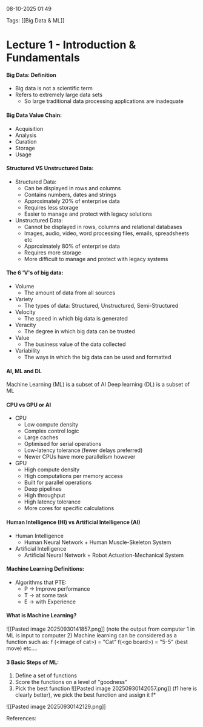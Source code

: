  08-10-2025 01:49

Tags: [[Big Data & ML]] 
# **Lecture 1 - Introduction & Fundamentals**

#### Big Data: Definition
- Big data is not a scientific term
- Refers to extremely large data sets
	- So large traditional data processing applications are inadequate


#### Big Data Value Chain:
- Acquisition
- Analysis
- Curation
- Storage
- Usage

#### Structured VS Unstructured Data: 
- Structured Data:
	- Can be displayed in rows and columns
	- Contains numbers, dates and strings
	- Approximately 20% of  enterprise data
	- Requires less storage
	- Easier to manage and protect with legacy solutions
- Unstructured Data: 
	- Cannot be displayed in rows, columns and relational databases
	- Images, audio, video, word processing files, emails, spreadsheets etc
	- Approximately 80% of enterprise data
	- Requires more storage
	- More difficult to manage and protect with legacy systems

#### The 6 'V's of big data: 
-  Volume
	- The amount of data from all sources
- Variety
	- The types of data: Structured, Unstructured, Semi-Structured
- Velocity
	- The speed in which big data is generated
- Veracity
	- The degree in which big data can be trusted
- Value
	- The business value of the data collected
- Variability
	- The ways in which the big data can be used and formatted

#### AI, ML and DL
Machine Learning (ML) is a subset of AI 
Deep learning (DL)  is a subset of ML 


#### CPU vs GPU or AI
- CPU
	- Low compute density
	- Complex control logic
	- Large caches
	- Optimised for serial operations
	- Low-latency tolerance (fewer delays preferred)
	- Newer CPUs have more parallelism however
- GPU
	- High compute density
	- High computations per memory access
	- Built for parallel operations
	- Deep pipelines
	- High throughput
	- High latency tolerance
	- More cores for specific calculations


#### Human Intelligence (HI) vs Artificial Intelligence (AI)
- Human Intelligence
	- Human Neural Network + Human Muscle-Skeleton System
- Artificial Intelligence
	- Artificial Neural Network + Robot Actuation-Mechanical System

#### Machine Learning Definitions:
- Algorithms that PTE:
	- P -> Improve performance
	- T -> at some task
	- E -> with Experience

#### What is Machine Learning? 
![[Pasted image 20250930141857.png]]
(note the output from computer 1 in ML is input to computer 2)
Machine learning can be considered as a function such as:
f (\<image of cat>) = "Cat"
f(\<go board>) = "5-5" (best move) 
etc....

#### 3 Basic Steps of ML:
1. Define a set of functions
2. Score the functions on a level of "goodness"
3. Pick the best function
![[Pasted image 20250930142057.png]]
(f1 here is clearly better), we pick the best function and assign it f*

![[Pasted image 20250930142129.png]]

References: